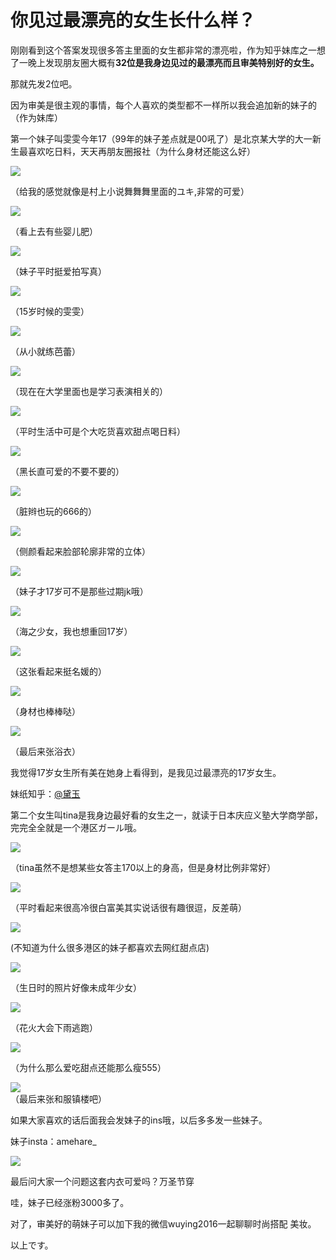 # 你见过最漂亮的女生长什么样？

刚刚看到这个答案发现很多答主里面的女生都非常的漂亮啦，作为知乎妹库之一想了一晚上发现朋友圈大概有**32位是我身边见过的最漂亮而且审美特别好的女生。**

那就先发2位吧。

因为审美是很主观的事情，每个人喜欢的类型都不一样所以我会追加新的妹子的（作为妹库）

第一个妹子叫雯雯今年17（99年的妹子差点就是00吼了）是北京某大学的大一新生最喜欢吃日料，天天再朋友圈报社（为什么身材还能这么好）

![](https://pic4.zhimg.com/v2-bd51cd63989bff74892f703a1ec9b8eb_b.jpg)

（给我的感觉就像是村上小说舞舞舞里面的ユキ,非常的可爱）

![](https://pic2.zhimg.com/v2-0daecc03339f0c3e915dc63bc6ae882d_b.jpg)

（看上去有些婴儿肥）

![](https://pic2.zhimg.com/v2-b29fc2cd2afb6a6d43afd77ff2c38029_b.jpg)

（妹子平时挺爱拍写真）

![](https://pic4.zhimg.com/v2-a8b9932f30579392d2f3dbea423d6c73_b.jpg)

（15岁时候的雯雯）

![](https://pic4.zhimg.com/v2-8aa6dacca73604106b54ed6ac50a585f_b.jpg)

（从小就练芭蕾）

![](https://pic2.zhimg.com/v2-cde72fbc6f49a338f0c0f5d7a5049ad1_b.jpg)

（现在在大学里面也是学习表演相关的）

![](https://pic1.zhimg.com/v2-02dfd8d50fa06090b9ee8b0a30961814_b.jpg)

（平时生活中可是个大吃货喜欢甜点喝日料）

![](https://pic3.zhimg.com/v2-f9e48cb490f2b45ba5bb0692b1b9d5fa_b.jpg)

（黑长直可爱的不要不要的）

![](https://pic2.zhimg.com/v2-7946d2ef1e002e4079d440f6921b3ab9_b.jpg)

（脏辫也玩的666的）

![](https://pic4.zhimg.com/v2-f523860f106d8c2f7bbb1f28960ce2a3_b.jpg)

（侧颜看起来脸部轮廓非常的立体）

![](https://pic4.zhimg.com/v2-441c59de5d5831ec692c52aac13dedaf_b.jpg)

（妹子才17岁可不是那些过期jk哦）

![](https://pic4.zhimg.com/v2-6bf59937c0e5a02a3d0039c294e634a7_b.jpg)

（海之少女，我也想重回17岁）

![](https://pic4.zhimg.com/v2-19b719a1cb6556ed622a2c4a7b3fac9b_b.jpg)

（这张看起来挺名媛的）

![](https://pic2.zhimg.com/v2-a3d08b68f188f89f882cd1921851a0a1_b.jpg)

（身材也棒棒哒）

![](https://pic4.zhimg.com/v2-c6ae6b251714285192e350d3403bb5e7_b.jpg)

（最后来张浴衣）

我觉得17岁女生所有美在她身上看得到，是我见过最漂亮的17岁女生。

妹纸知乎：[@黛玉](//www.zhihu.com/people/79ca9b2d6b6ae90739505a8444da937f)

第二个女生叫tina是我身边最好看的女生之一，就读于日本庆应义塾大学商学部，完完全全就是一个港区ガール哦。

![](https://pic2.zhimg.com/v2-31d6a36a30d16b0036e710ff3406d94d_b.jpg)

（tina虽然不是想某些女答主170以上的身高，但是身材比例非常好）

![](https://pic3.zhimg.com/v2-f25616ac12a253bb35b2c3d32f0db852_b.jpg)

（平时看起来很高冷很白富美其实说话很有趣很逗，反差萌）

![](https://pic2.zhimg.com/v2-5cde6804d5aaaf9415e6ba6a09aae155_b.jpg)

(不知道为什么很多港区的妹子都喜欢去网红甜点店)

![](https://pic1.zhimg.com/v2-86e8d926448282c7d1c1690414f0b8a8_b.jpg)

（生日时的照片好像未成年少女）

![](https://pic3.zhimg.com/v2-0a761d475f6d5a79906d0555a2d5b846_b.jpg)

（花火大会下雨逃跑）

![](https://pic3.zhimg.com/v2-ab657e09747b0ea818ffeea63d62986a_b.jpg)

（为什么那么爱吃甜点还能那么瘦555）

![](https://pic4.zhimg.com/v2-f7f3e00a4242f63cbbba520bbc820143_b.jpg)  
（最后来张和服镇楼吧）

如果大家喜欢的话后面我会发妹子的ins哦，以后多多发一些妹子。

妹子insta：amehare_  

![](https://pic2.zhimg.com/v2-0f0122c1670291ff7e2962239cb6c681_b.jpg)

最后问大家一个问题这套内衣可爱吗？万圣节穿

哇，妹子已经涨粉3000多了。

对了，审美好的萌妹子可以加下我的微信wuying2016一起聊聊时尚搭配 美妆。

以上です。